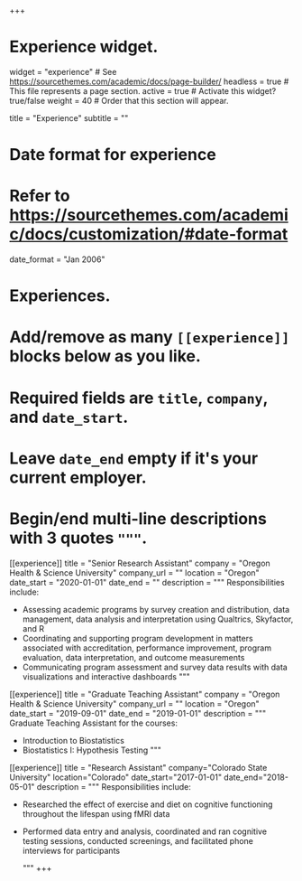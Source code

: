 +++
# Experience widget.
widget = "experience"  # See https://sourcethemes.com/academic/docs/page-builder/
headless = true  # This file represents a page section.
active = true  # Activate this widget? true/false
weight = 40  # Order that this section will appear.

title = "Experience"
subtitle = ""

# Date format for experience
#   Refer to https://sourcethemes.com/academic/docs/customization/#date-format
date_format = "Jan 2006"

# Experiences.
#   Add/remove as many `[[experience]]` blocks below as you like.
#   Required fields are `title`, `company`, and `date_start`.
#   Leave `date_end` empty if it's your current employer.
#   Begin/end multi-line descriptions with 3 quotes `"""`.
[[experience]]
  title = "Senior Research Assistant"
  company = "Oregon Health & Science University"
  company_url = ""
  location = "Oregon"
  date_start = "2020-01-01"
  date_end = ""
  description = """
  Responsibilities include:
  
* Assessing academic programs by survey creation and distribution, data management,
data analysis and interpretation using Qualtrics, Skyfactor, and R
* Coordinating and supporting program development in matters associated with
accreditation, performance improvement, program evaluation, data interpretation, and
outcome measurements
* Communicating program assessment and survey data results with data visualizations
and interactive dashboards
  """

[[experience]]
  title = "Graduate Teaching Assistant"
  company = "Oregon Health & Science University"
  company_url = ""
  location = "Oregon"
  date_start = "2019-09-01"
  date_end = "2019-01-01"
  description = """
  Graduate Teaching Assistant for the courses:
  
  * Introduction to Biostatistics
  * Biostatistics I: Hypothesis Testing
  """

[[experience]]
  title = "Research Assistant"
  company="Colorado State University"
  location="Colorado"
  date_start="2017-01-01"
  date_end="2018-05-01"
  description = """
  Responsibilities include:
  
* Researched the effect of exercise and diet on cognitive functioning throughout the
lifespan using fMRI data
* Performed data entry and analysis, coordinated and ran cognitive testing sessions, conducted screenings, and facilitated phone interviews for participants

  """
+++
